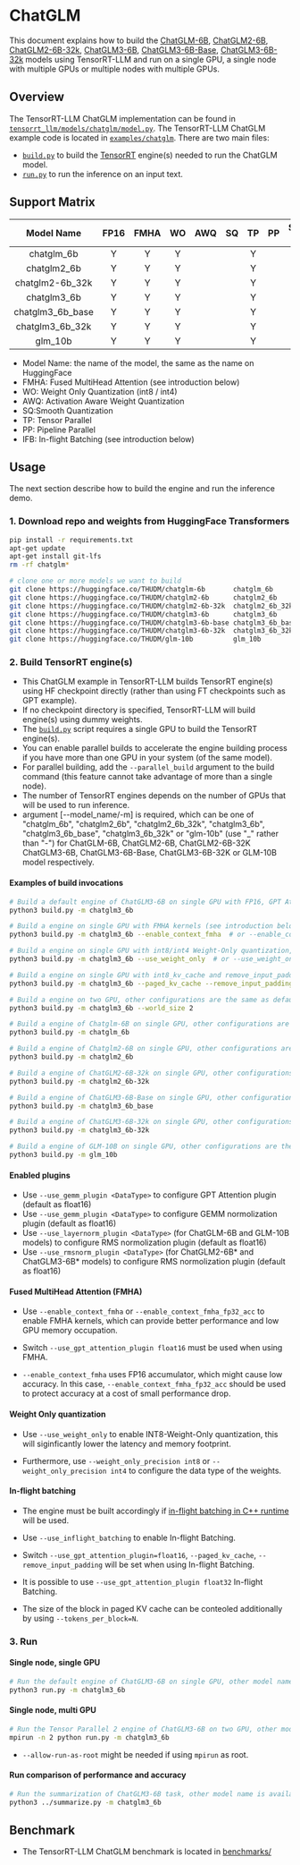 # ChatGLM

This document explains how to build the [ChatGLM-6B](https://huggingface.co/THUDM/chatglm-6b), [ChatGLM2-6B](https://huggingface.co/THUDM/chatglm2-6b), [ChatGLM2-6B-32k](https://huggingface.co/THUDM/chatglm2-6b-32k), [ChatGLM3-6B](https://huggingface.co/THUDM/chatglm3-6b), [ChatGLM3-6B-Base](https://huggingface.co/THUDM/chatglm3-6b-base), [ChatGLM3-6B-32k](https://huggingface.co/THUDM/chatglm3-6b-32k) models using TensorRT-LLM and run on a single GPU, a single node with multiple GPUs or multiple nodes with multiple GPUs.

## Overview

The TensorRT-LLM ChatGLM implementation can be found in [`tensorrt_llm/models/chatglm/model.py`](../../tensorrt_llm/models/chatglm/model.py).
The TensorRT-LLM ChatGLM example code is located in [`examples/chatglm`](./). There are two main files:

* [`build.py`](./build.py) to build the [TensorRT](https://developer.nvidia.com/tensorrt) engine(s) needed to run the ChatGLM model.
* [`run.py`](./run.py) to run the inference on an input text.

## Support Matrix

|    Model Name    | FP16  | FMHA  |  WO   |  AWQ  |  SQ   |  TP   |  PP   | Strongly Typed | C++ Runtime | benchmark |  IFB  |
| :--------------: | :---: | :---: | :---: | :---: | :---: | :---: | :---: | :------------: | :---------: | :-------: | :---: |
|    chatglm_6b    |   Y   |   Y   |   Y   |       |       |   Y   |       |       Y        |      Y      |     Y     |       |
|   chatglm2_6b    |   Y   |   Y   |   Y   |       |       |   Y   |       |       Y        |      Y      |     Y     |       |
| chatglm2-6b_32k  |   Y   |   Y   |   Y   |       |       |   Y   |       |       Y        |      Y      |     Y     |       |
|   chatglm3_6b    |   Y   |   Y   |   Y   |       |       |   Y   |       |       Y        |      Y      |     Y     |       |
| chatglm3_6b_base |   Y   |   Y   |   Y   |       |       |   Y   |       |       Y        |      Y      |     Y     |       |
| chatglm3_6b_32k  |   Y   |   Y   |   Y   |       |       |   Y   |       |       Y        |      Y      |     Y     |       |
|     glm_10b      |   Y   |   Y   |   Y   |       |       |   Y   |       |       Y        |             |           |       |

* Model Name: the name of the model, the same as the name on HuggingFace
* FMHA: Fused MultiHead Attention (see introduction below)
* WO: Weight Only Quantization (int8 / int4)
* AWQ: Activation Aware Weight Quantization
* SQ:Smooth Quantization
* TP: Tensor Parallel
* PP: Pipeline Parallel
* IFB: In-flight Batching (see introduction below)

## Usage

The next section describe how to build the engine and run the inference demo.

### 1. Download repo and weights from HuggingFace Transformers

```bash
pip install -r requirements.txt
apt-get update
apt-get install git-lfs
rm -rf chatglm*

# clone one or more models we want to build
git clone https://huggingface.co/THUDM/chatglm-6b       chatglm_6b
git clone https://huggingface.co/THUDM/chatglm2-6b      chatglm2_6b
git clone https://huggingface.co/THUDM/chatglm2-6b-32k  chatglm2_6b_32k
git clone https://huggingface.co/THUDM/chatglm3-6b      chatglm3_6b
git clone https://huggingface.co/THUDM/chatglm3-6b-base chatglm3_6b_base
git clone https://huggingface.co/THUDM/chatglm3-6b-32k  chatglm3_6b_32k
git clone https://huggingface.co/THUDM/glm-10b          glm_10b
```

### 2. Build TensorRT engine(s)

* This ChatGLM example in TensorRT-LLM builds TensorRT engine(s) using HF checkpoint directly (rather than using FT checkpoints such as GPT example).
* If no checkpoint directory is specified, TensorRT-LLM will build engine(s) using dummy weights.
* The [`build.py`](./build.py) script requires a single GPU to build the TensorRT engine(s).
* You can enable parallel builds to accelerate the engine building process if you have more than one GPU in your system (of the same model).
* For parallel building, add the `--parallel_build` argument to the build command (this feature cannot take advantage of more than a single node).
* The number of TensorRT engines depends on the number of GPUs that will be used to run inference.
* argument [--model_name/-m] is required, which can be one of "chatglm_6b", "chatglm2_6b", "chatglm2_6b_32k", "chatglm3_6b", "chatglm3_6b_base", "chatglm3_6b_32k" or "glm-10b" (use "_" rather than "-") for ChatGLM-6B, ChatGLM2-6B, ChatGLM2-6B-32K ChatGLM3-6B, ChatGLM3-6B-Base, ChatGLM3-6B-32K or GLM-10B model respectively.

#### Examples of build invocations

```bash
# Build a default engine of ChatGLM3-6B on single GPU with FP16, GPT Attention plugin, Gemm plugin, RMS Normolization plugin
python3 build.py -m chatglm3_6b

# Build a engine on single GPU with FMHA kernels (see introduction below), other configurations are the same as default example
python3 build.py -m chatglm3_6b --enable_context_fmha  # or --enable_context_fmha_fp32_acc

# Build a engine on single GPU with int8/int4 Weight-Only quantization, other configurations are the same as default example
python3 build.py -m chatglm3_6b --use_weight_only  # or --use_weight_only --weight_only_precision int4

# Build a engine on single GPU with int8_kv_cache and remove_input_padding, other configurations are the same as default example
python3 build.py -m chatglm3_6b --paged_kv_cache --remove_input_padding

# Build a engine on two GPU, other configurations are the same as default example
python3 build.py -m chatglm3_6b --world_size 2

# Build a engine of Chatglm-6B on single GPU, other configurations are the same as default example
python3 build.py -m chatglm_6b

# Build a engine of Chatglm2-6B on single GPU, other configurations are the same as default example
python3 build.py -m chatglm2_6b

# Build a engine of ChatGLM2-6B-32k on single GPU, other configurations are the same as default example
python3 build.py -m chatglm2_6b-32k

# Build a engine of ChatGLM3-6B-Base on single GPU, other configurations are the same as default example
python3 build.py -m chatglm3_6b_base

# Build a engine of ChatGLM3-6B-32k on single GPU, other configurations are the same as default example
python3 build.py -m chatglm3_6b-32k

# Build a engine of GLM-10B on single GPU, other configurations are the same as default example
python3 build.py -m glm_10b
```

#### Enabled plugins

* Use `--use_gemm_plugin <DataType>` to configure GPT Attention plugin (default as float16)
* Use `--use_gemm_plugin <DataType>` to configure GEMM normolization plugin (default as float16)
* Use `--use_layernorm_plugin <DataType>` (for ChatGLM-6B and GLM-10B models) to configure RMS normolization plugin (default as float16)
* Use `--use_rmsnorm_plugin <DataType>` (for ChatGLM2-6B\* and ChatGLM3-6B\* models) to configure RMS normolization plugin (default as float16)

#### Fused MultiHead Attention (FMHA)

* Use `--enable_context_fmha` or `--enable_context_fmha_fp32_acc` to enable FMHA kernels, which can provide better performance and low GPU memory occupation.

* Switch `--use_gpt_attention_plugin float16` must be used when using FMHA.

* `--enable_context_fmha` uses FP16 accumulator, which might cause low accuracy. In this case, `--enable_context_fmha_fp32_acc` should be used to protect accuracy at a cost of small performance drop.

#### Weight Only quantization

* Use `--use_weight_only` to enable INT8-Weight-Only quantization, this will siginficantly lower the latency and memory footprint.

* Furthermore, use `--weight_only_precision int8` or `--weight_only_precision int4` to configure the data type of the weights.

#### In-flight batching

* The engine must be built accordingly if [in-flight batching in C++ runtime](../../docs/in_flight_batching.md) will be used.

* Use `--use_inflight_batching` to enable In-flight Batching.

* Switch `--use_gpt_attention_plugin=float16`, `--paged_kv_cache`, `--remove_input_padding` will be set when using In-flight Batching.

* It is possible to use `--use_gpt_attention_plugin float32` In-flight Batching.

* The size of the block in paged KV cache can be conteoled additionally by using `--tokens_per_block=N`.

### 3. Run

#### Single node, single GPU

```bash
# Run the default engine of ChatGLM3-6B on single GPU, other model name is available if built.
python3 run.py -m chatglm3_6b
```

#### Single node, multi GPU

```bash
# Run the Tensor Parallel 2 engine of ChatGLM3-6B on two GPU, other model name is available if built.
mpirun -n 2 python run.py -m chatglm3_6b
```

* `--allow-run-as-root` might be needed if using `mpirun` as root.

#### Run comparison of performance and accuracy

```bash
# Run the summarization of ChatGLM3-6B task, other model name is available if built.
python3 ../summarize.py -m chatglm3_6b
```

## Benchmark

* The TensorRT-LLM ChatGLM benchmark is located in [benchmarks/](../../benchmarks/README.md)
